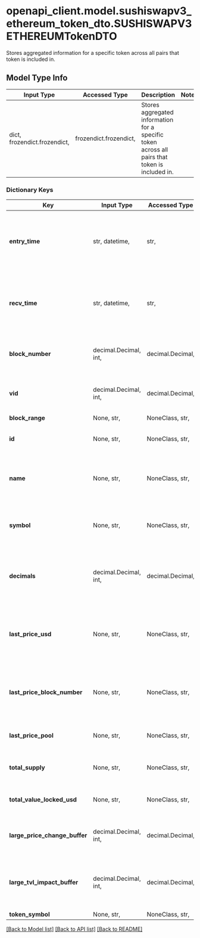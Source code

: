 # openapi_client.model.sushiswapv3_ethereum_token_dto.SUSHISWAPV3ETHEREUMTokenDTO

Stores aggregated information for a specific token across all pairs that token is included in.

## Model Type Info
Input Type | Accessed Type | Description | Notes
------------ | ------------- | ------------- | -------------
dict, frozendict.frozendict,  | frozendict.frozendict,  | Stores aggregated information for a specific token across all pairs that token is included in. | 

### Dictionary Keys
Key | Input Type | Accessed Type | Description | Notes
------------ | ------------- | ------------- | ------------- | -------------
**entry_time** | str, datetime,  | str,  |  | [optional] value must conform to RFC-3339 date-time
**recv_time** | str, datetime,  | str,  |  | [optional] value must conform to RFC-3339 date-time
**block_number** | decimal.Decimal, int,  | decimal.Decimal,  | Number of block in which entity was recorded. | [optional] value must be a 64 bit integer
**vid** | decimal.Decimal, int,  | decimal.Decimal,  | . | [optional] value must be a 64 bit integer
**block_range** | None, str,  | NoneClass, str,  |  | [optional] 
**id** | None, str,  | NoneClass, str,  | Smart contract address of the token. | [optional] 
**name** | None, str,  | NoneClass, str,  | Name of the token, mirrored from the smart contract. | [optional] 
**symbol** | None, str,  | NoneClass, str,  | Symbol of the token, mirrored from the smart contract. | [optional] 
**decimals** | decimal.Decimal, int,  | decimal.Decimal,  | The number of decimal places this token uses, default to 18. | [optional] value must be a 32 bit integer
**last_price_usd** | None, str,  | NoneClass, str,  | Optional field to track the price of a token, mostly for caching purposes. | [optional] 
**last_price_block_number** | None, str,  | NoneClass, str,  | Optional field to track the block number of the last token price. | [optional] 
**last_price_pool** | None, str,  | NoneClass, str,  | Last pool that gave this token a price. | [optional] 
**total_supply** | None, str,  | NoneClass, str,  | Amount of tokens in the protocol. | [optional] 
**total_value_locked_usd** | None, str,  | NoneClass, str,  | Total value locked in the protocol. | [optional] 
**large_price_change_buffer** | decimal.Decimal, int,  | decimal.Decimal,  | The buffer for detecting large price changes. | [optional] value must be a 32 bit integer
**large_tvl_impact_buffer** | decimal.Decimal, int,  | decimal.Decimal,  | The buffer for detecting large TVL (Total Value Locked) impact. | [optional] value must be a 32 bit integer
**token_symbol** | None, str,  | NoneClass, str,  |  | [optional] 

[[Back to Model list]](../../README.md#documentation-for-models) [[Back to API list]](../../README.md#documentation-for-api-endpoints) [[Back to README]](../../README.md)

